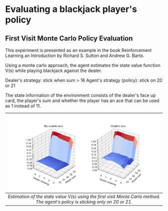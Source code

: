 # Evaluating a blackjack player's policy


## First Visit Monte Carlo Policy Evaluation
This experiment is presented as an example in the book Reinforcement Learning an Introduction by Richard S. Sutton and Andrew G. Barto.

Using a monte carlo approach, the agent estimates the state value function V(s) while playing blackjack against the dealer.

Dealer's strategy: stick when sum > 16
Agent's strategy (policy): stick on 20 or 21

The state information of the environment consists of the dealer's face up card, the player's sum and whether the player has an ace that can be used as 1 instead of 11.

| ![fvmc blackjack plots](fvmc_500000.png) |
|:--:|
| *Estimation of the state value V(s) using the first visit Monte Carlo method. The agent's policy is sticking only on 20 or 21.* |